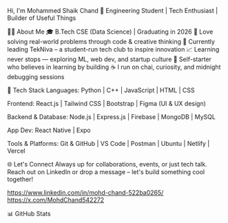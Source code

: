 Hi, I'm Mohammed Shaik Chand 👋
Engineering Student | Tech Enthusiast | Builder of Useful Things

👨‍💻 About Me
🎓 B.Tech CSE (Data Science) | Graduating in 2026
🧠 Love solving real-world problems through code & creative thinking
🚀 Currently leading TekNiva – a student-run tech club to inspire innovation
📈 Learning never stops — exploring ML, web dev, and startup culture
🌱 Self-starter who believes in learning by building
☕ I run on chai, curiosity, and midnight debugging sessions

🧰 Tech Stack
Languages:
Python | C++ | JavaScript | HTML | CSS

Frontend:
React.js | Tailwind CSS | Bootstrap | Figma (UI & UX design)

Backend & Database:
Node.js | Express.js | Firebase | MongoDB | MySQL

App Dev:
React Native | Expo

Tools & Platforms:
Git & GitHub | VS Code | Postman | Ubuntu | Netlify | Vercel

🌐 Let's Connect
Always up for collaborations, events, or just tech talk.
Reach out on LinkedIn or drop a message – let's build something cool together!

https://www.linkedin.com/in/mohd-chand-522ba0265/
https://x.com/MohdChand542272

📊 GitHub Stats


